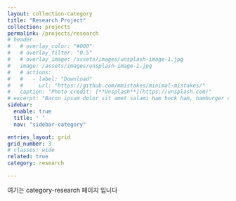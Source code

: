 ```yaml
---
layout: collection-category
title: "Research Project"
collection: projects
permalink: /projects/research
# header:
#   # overlay_color: "#000"
#   # overlay_filter: "0.5"
#   # overlay_image: /assets/images/unsplash-image-1.jpg
#   image: /assets/images/unsplash-image-1.jpg
#   # actions:
#   #   - label: "Download"
#   #     url: "https://github.com/mmistakes/minimal-mistakes/"
#   caption: "Photo credit: [**Unsplash**](https://unsplash.com)"
# excerpt: "Bacon ipsum dolor sit amet salami ham hock ham, hamburger corned beef short ribs kielbasa biltong t-bone drumstick tri-tip tail sirloin pork chop."
sidebar:
  enable: true
  title: ' '
  nav: "sidebar-category"

entries_layout: grid
grid_number: 3
# classes: wide
related: true
category: research

---
```


<div>
여기는 category-research 페이지 입니다
</div>